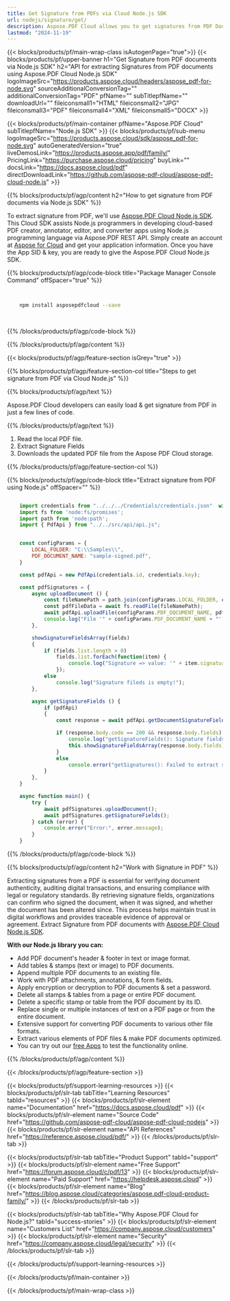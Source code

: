 ```yaml
---
title: Get Signature from PDFs via Cloud Node.js SDK 
url: nodejs/signature/get/
description: Aspose.PDF Cloud allows you to get signatures from PDF Documents. Check the Node.js source code to get signatures from PDF file.
lastmod: "2024-11-19"
---
```


{{< blocks/products/pf/main-wrap-class isAutogenPage="true">}}
{{< blocks/products/pf/upper-banner h1="Get Signature from PDF documents via Node.js SDK" h2="API for extracting Signatures from PDF documents using Aspose.PDF Cloud Node.js SDK" logoImageSrc="https://products.aspose.cloud/headers/aspose_pdf-for-node.svg" sourceAdditionalConversionTag="" additionalConversionTag="PDF" pfName="" subTitlepfName="" downloadUrl="" fileiconsmall1="HTML" fileiconsmall2="JPG" fileiconsmall3="PDF" fileiconsmall4="XML" fileiconsmall5="DOCX" >}}

{{< blocks/products/pf/main-container pfName="Aspose.PDF Cloud" subTitlepfName="Node.js SDK" >}}
{{< blocks/products/pf/sub-menu logoImageSrc="https://products.aspose.cloud/sdk/aspose_pdf-for-node.svg"
autoGeneratedVersion="true"
liveDemosLink="https://products.aspose.app/pdf/family/" PricingLink="https://purchase.aspose.cloud/pricing" buyLink="" docsLink="https://docs.aspose.cloud/pdf"  directDownloadLink="https://github.com/aspose-pdf-cloud/aspose-pdf-cloud-node.js" >}}

{{% blocks/products/pf/agp/content h2="How to get signature from PDF documents via Node.js SDK" %}}

To extract signature from PDF, we'll use
[Aspose.PDF Cloud Node.js SDK](https://products.aspose.cloud/pdf/nodejs/). This Cloud SDK assists Node.js programmers in developing cloud-based PDF creator, annotator, editor, and converter apps using Node.js programming language via Aspose.PDF REST API. Simply create an account at [Aspose for Cloud](https://dashboard.aspose.cloud/#/apps) and get your application information. Once you have the App SID & key, you are ready to give the Aspose.PDF Cloud Node.js SDK.

{{% blocks/products/pf/agp/code-block title="Package Manager Console Command" offSpacer="true" %}}

```bash

     
    npm install asposepdfcloud --save
     
     

```

{{% /blocks/products/pf/agp/code-block %}}

{{% /blocks/products/pf/agp/content %}}

{{< blocks/products/pf/agp/feature-section isGrey="true" >}}

{{% blocks/products/pf/agp/feature-section-col title="Steps to get signature from PDF via Cloud Node.js" %}}

{{% blocks/products/pf/agp/text %}}

Aspose.PDF Cloud developers can easily load & get signature from PDF in just a few lines of code.

{{% /blocks/products/pf/agp/text %}}

1. Read the local PDF file.
1. Extract Signature Fields
1. Downloads the updated PDF file from the Aspose PDF Cloud storage.

{{% /blocks/products/pf/agp/feature-section-col %}}

{{% blocks/products/pf/agp/code-block title="Extract signature from PDF using Node.js" offSpacer="" %}}

```js

    import credentials from "../../../Credentials/credentials.json"  with { type: "json" };
    import fs from 'node:fs/promises';
    import path from 'node:path';
    import { PdfApi } from "../../src/api/api.js";


    const configParams = {
        LOCAL_FOLDER: "C:\\Samples\\",
        PDF_DOCUMENT_NAME: "sample-signed.pdf",
    }

    const pdfApi = new PdfApi(credentials.id, credentials.key);

    const pdfSignatures = {
        async uploadDocument () {
            const fileNamePath = path.join(configParams.LOCAL_FOLDER, configParams.PDF_DOCUMENT_NAME);
            const pdfFileData = await fs.readFile(fileNamePath);
            await pdfApi.uploadFile(configParams.PDF_DOCUMENT_NAME, pdfFileData);
            console.log("File '" + configParams.PDF_DOCUMENT_NAME + "' successfully uploaded!");
        },

        showSignatureFieldsArray(fields)
        {
            if (fields.list.length > 0)
                fields.list.forEach(function(item) {
                    console.log("Signature => value: '" + item.signature.contact + "'");
                });
            else
                console.log("Signature fileds is empty!");
        },

        async getSignatureFields () {
            if (pdfApi)
            {
                const response = await pdfApi.getDocumentSignatureFields(configParams.PDF_DOCUMENT_NAME);

                if (response.body.code == 200 && response.body.fields) {
                    console.log("getSignatureFields(): Signature fields successfully extracted in to the '" + configParams.PDF_DOCUMENT_NAME + "' documen:")
                    this.showSignatureFieldsArray(response.body.fields);
                }
                else
                    console.error("getSignatures(): Failed to extract signatures in the document. Response code: " + response.body.code);
            }
        },
    }

    async function main() {
        try {
            await pdfSignatures.uploadDocument();
            await pdfSignatures.getSignatureFields();
        } catch (error) {
            console.error("Error:", error.message);
        }
    }

```

{{% /blocks/products/pf/agp/code-block %}}

{{% blocks/products/pf/agp/content h2="Work with Signature in PDF" %}}

Extracting signatures from a PDF is essential for verifying document authenticity, auditing digital transactions, and ensuring compliance with legal or regulatory standards. By retrieving signature fields, organizations can confirm who signed the document, when it was signed, and whether the document has been altered since. This process helps maintain trust in digital workflows and provides traceable evidence of approval or agreement.
Extract Signature from PDF documents with [Aspose.PDF Cloud Node.js SDK](https://products.aspose.cloud/pdf/nodejs/).

**With our Node.js library you can:**

+ Add PDF document's header & footer in text or image format.
+ Add tables & stamps (text or image) to PDF documents.
+ Append multiple PDF documents to an existing file.
+ Work with PDF attachments, annotations, & form fields.
+ Apply encryption or decryption to PDF documents & set a password.
+ Delete all stamps & tables from a page or entire PDF document.
+ Delete a specific stamp or table from the PDF document by its ID.
+ Replace single or multiple instances of text on a PDF page or from the entire document.
+ Extensive support for converting PDF documents to various other file formats.
+ Extract various elements of PDF files & make PDF documents optimized.
+ You can try out our [free Apps](https://products.aspose.app/pdf/family/) to test the functionality online.

{{% /blocks/products/pf/agp/content %}}

{{< /blocks/products/pf/agp/feature-section >}}

{{< blocks/products/pf/support-learning-resources >}}
{{< blocks/products/pf/slr-tab tabTitle="Learning Resources" tabId="resources" >}}
{{< blocks/products/pf/slr-element name="Documentation" href="https://docs.aspose.cloud/pdf" >}}
{{< blocks/products/pf/slr-element name="Source Code" href="https://github.com/aspose-pdf-cloud/aspose-pdf-cloud-nodejs" >}}
{{< blocks/products/pf/slr-element name="API References" href="https://reference.aspose.cloud/pdf/" >}}
{{< /blocks/products/pf/slr-tab >}}

{{< blocks/products/pf/slr-tab tabTitle="Product Support" tabId="support" >}}
{{< blocks/products/pf/slr-element name="Free Support" href="https://forum.aspose.cloud/c/pdf/13" >}}
{{< blocks/products/pf/slr-element name="Paid Support" href="https://helpdesk.aspose.cloud" >}}
{{< blocks/products/pf/slr-element name="Blog" href="https://blog.aspose.cloud/categories/aspose.pdf-cloud-product-family/" >}}
{{< /blocks/products/pf/slr-tab >}}

{{< blocks/products/pf/slr-tab tabTitle="Why Aspose.PDF Cloud for Node.js?" tabId="success-stories" >}}
{{< blocks/products/pf/slr-element name="Customers List" href="https://company.aspose.cloud/customers" >}}
{{< blocks/products/pf/slr-element name="Security" href="https://company.aspose.cloud/legal/security" >}}
{{< /blocks/products/pf/slr-tab >}}

{{< /blocks/products/pf/support-learning-resources >}}

<!-- aboutfile Ends -->

{{< /blocks/products/pf/main-container >}}

{{< /blocks/products/pf/main-wrap-class >}}


